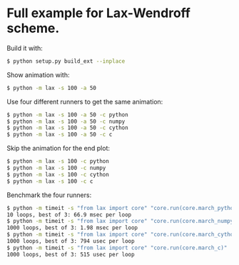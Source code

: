 # Full example for Lax-Wendroff scheme.

Build it with:

```bash
$ python setup.py build_ext --inplace
```

Show animation with:

```bash
$ python -m lax -s 100 -a 50
```

Use four different runners to get the same animation:

```bash
$ python -m lax -s 100 -a 50 -c python
$ python -m lax -s 100 -a 50 -c numpy
$ python -m lax -s 100 -a 50 -c cython
$ python -m lax -s 100 -a 50 -c c
```

Skip the animation for the end plot:

```bash
$ python -m lax -s 100 -c python
$ python -m lax -s 100 -c numpy
$ python -m lax -s 100 -c cython
$ python -m lax -s 100 -c c
```

Benchmark the four runners:

```bash
$ python -m timeit -s "from lax import core" "core.run(core.march_python)"
10 loops, best of 3: 66.9 msec per loop
$ python -m timeit -s "from lax import core" "core.run(core.march_numpy)"
1000 loops, best of 3: 1.98 msec per loop
$ python -m timeit -s "from lax import core" "core.run(core.march_cython)"
1000 loops, best of 3: 794 usec per loop
$ python -m timeit -s "from lax import core" "core.run(core.march_c)"
1000 loops, best of 3: 515 usec per loop
```
